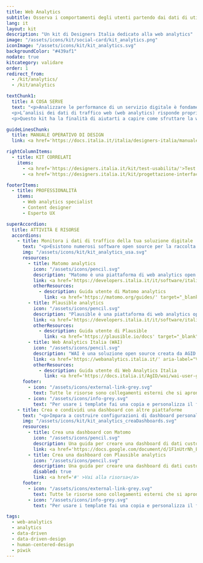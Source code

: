 ```yaml
---
title: Web Analytics
subtitle: Osserva i comportamenti degli utenti partendo dai dati di utilizzo del servizio
lang: it
layout: kit
description: "Un kit di Designers Italia dedicato alla web analytics"
image: "/assets/icons/kit/social-card/kit_analytics.png"
iconImage: "/assets/icons/kit/kit_analytics.svg"
backgroundColor: "#439af1"
nodate: true
kitcategory: validare
order: 1
redirect_from:
  - /kit/analytics/
  - /kit/analytics

textChunk1:
  title: A COSA SERVE
  text: "<p>Analizzare le performance di un servizio digitale è fondamentale per capire quanto questo risponda in maniera adeguata ai bisogni degli utenti.</p>
  <p>L’analisi dei dati di traffico web (web analytics) risponde proprio a questa esigenza e le piattaforme per <strong>raccogliere informazioni sul comportamento degli utenti consentono di isolare preziosi dati qualitativi e quantitativi su come un servizio viene fruito</strong>. A seguito della raccolta dei dati, la loro segmentazione, interpretazione e condivisione con gli stakeholder, consentono poi di orientare le <strong>decisioni che riguardano design e re-design dei servizi</strong>, in ottica <em>data-driven</em>.</p>
  <p>Questo kit ha la finalità di aiutarti a capire come sfruttare la web analytics per comprendere come i tuoi utenti fruiscono i servizi. Ha inoltre l’obiettivo di mostrarti come i dati possono indirizzare azioni di ottimizzazione delle performance, utilizzando in primo luogo piattaforme di web analytics di tipo open source. </p>"

guideLinesChunk:
  title: MANUALE OPERATIVO DI DESIGN
  link: <a href='https://docs.italia.it/italia/designers-italia/manuale-operativo-design-docs/it/versione-corrente/doc/design-research/web-analytics.html' target="_blank" aria-label="Web analytics (link esterno)">Web analytics</a>

rightColumnItems:
  - title: KIT CORRELATI
    items:
      - <a href='https://designers.italia.it/kit/test-usabilita/'>Test di usabilità</a>
      - <a href='https://designers.italia.it/kit/progettazione-interfaccia/'>Progettazione interfaccia</a>

footerItems:
  - title: PROFESSIONALITÀ
    items:
      - Web analytics specialist
      - Content designer
      - Esperto UX

superAccordion:
  title: ATTIVITÀ E RISORSE
  accordions:
    - title: Monitora i dati di traffico della tua soluzione digitale
      text: "<p>Esistono numerosi software open source per la raccolta e l'analisi dei dati di traffico di siti e servizi digitali. In questa scheda ti proponiamo una lista di alcune fra le principali piattaforme che puoi utilizzare per ottenere informazioni statistiche relarive all'uso della tua soluzione digitale, nel rispetto della normativa vigente.</p>"
      img: "/assets/icons/kit/kit_analytics_usa.svg"
      resources:
        - title: Matomo analytics
          icon: "/assets/icons/pencil.svg"
          description: "Matomo è una piattaforma di web analytics open source."
          link: <a href='https://developers.italia.it/it/software/italia-software-matomo-32c75d' aria-label="Vai alla scheda di Matomo analytics (link esterno)">Vai alla scheda di Matomo analytics</a>
          otherResources:
            - description: Guida utente di Matomo analytics
              link: <a href='https://matomo.org/guides/' target="_blank" aria-label="Vai alla risorsa (link esterno in lingua inglese)" >Vai alla risorsa (lingua inglese)</a>
        - title: Plausible analytics
          icon: "/assets/icons/pencil.svg"
          description: "Plausible è una piattaforma di web analytics open source."
          link: <a href='https://developers.italia.it/it/software/italia-software-plausible-a9b3cb' aria-label="Vai alla scheda di Plausible analytics (link esterno)">Vai alla scheda di Plausible analytics</a>
          otherResources:
            - description: Guida utente di Plausible
              link: <a href='https://plausible.io/docs' target="_blank" aria-label="Vai alla risorsa (link esterno in lingua inglese)" >Vai alla risorsa (lingua inglese) </a>
        - title: Web Analytics Italia (WAI)
          icon: "/assets/icons/pencil.svg"
          description: "WAI è una soluzione open source creata da AGID per il monitoraggio dei siti web delle PA."
          link: <a href='https://webanalytics.italia.it/' aria-label="Vai a Web Analytics Italia(link esterno)">Vai a Web Analytics Italia</a>
          otherResources:
            - description: Guida utente di Web Analytics Italia
              link: <a href='https://docs.italia.it/AgID/wai/wai-user-guide-docs/it/stabile/index.html' target="_blank" aria-label="Vai alla risorsa (link esterno)" >Vai alla risorsa</a>
      footer:
        - icon: "/assets/icons/external-link-grey.svg"
          text: Tutte le risorse sono collegamenti esterni che si aprono in una nuova finestra.
        - icon: "/assets/icons/info-grey.svg"
          text: "Per usare i template fai una copia e personalizza il file: trovi le istruzioni nella prima pagina della risorsa."
    - title: Crea e condividi una dashboard con altre piattaforme
      text: "<p>Impara a costruire configurazioni di dashboard personalizzate con le principali piattaforme di web analytics open source: potrai visualizzare metriche e dimensioni d'analisi di tuo interesse nello stesso template e popolare i widget con i dati di performance del tuo sito o servizio.</p>"
      img: "/assets/icons/kit/kit_analytics_creaDashboards.svg"
      resources:
        - title: Crea una dashboard con Matomo
          icon: "/assets/icons/pencil.svg"
          description: Una guida per creare una dashboard di dati custom con il software open source Matomo
          link: <a href='https://docs.google.com/document/d/1F1nUtrNh_E5AkEfJSYcSnK0fEIWSr5tTiZ-ZTH5nai8/edit?usp=sharing' target="_blank" aria-label="Vai alla risorsa (link esterno)" >Vai alla risorsa</a>
        - title: Crea una dashboard con Plausible analytics
          icon: "/assets/icons/pencil.svg"
          description: Una guida per creare una dashboard di dati custom con il software open source Plausible analytics
          disabled: true
          link: <a href='#' >Vai alla risorsa</a>
      footer:
        - icon: "/assets/icons/external-link-grey.svg"
          text: Tutte le risorse sono collegamenti esterni che si aprono in una nuova finestra.
        - icon: "/assets/icons/info-grey.svg"
          text: "Per usare i template fai una copia e personalizza il file: trovi le istruzioni nella prima pagina della risorsa."

tags:
  - web-analytics
  - analytics
  - data-driven
  - data-driven-design
  - human-centered-design
  - piwik
---
```

